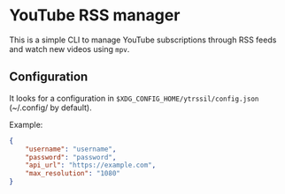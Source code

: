 # YouTube RSS manager

This is a simple CLI to manage YouTube subscriptions through RSS feeds
and watch new videos using `mpv`.

## Configuration

It looks for a configuration in `$XDG_CONFIG_HOME/ytrssil/config.json`
(~/.config/ by default).

Example:

```json
{
    "username": "username",
    "password": "password",
    "api_url": "https://example.com",
    "max_resolution": "1080"
}
```
